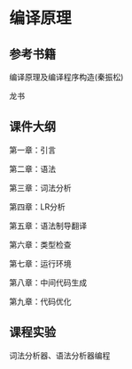 # 编译原理
## 参考书籍
编译原理及编译程序构造(秦振松) 

龙书

## 课件大纲
第一章：引言

第二章：语法

第三章：词法分析

第四章：LR分析

第五章：语法制导翻译

第六章：类型检查

第七章：运行环境

第八章：中间代码生成

第九章：代码优化
## 课程实验
词法分析器、语法分析器编程

